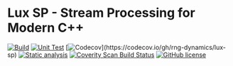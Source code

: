 # Lux SP - Stream Processing for Modern C++

[![Build](https://github.com/rng-dynamics/lux-sp/actions/workflows/build.yml/badge.svg)](https://github.com/rng-dynamics/lux-sp/actions/workflows/build.yml?query=branch%3Amain)
[![Unit Test](https://github.com/rng-dynamics/lux-sp/actions/workflows/unit-test.yml/badge.svg)](https://github.com/rng-dynamics/lux-sp/actions/workflows/unit-test.yml?query=branch%3Amain)
[![Codecov](https://codecov.io/gh/rng-dynamics/lux-sp/graph/badge.svg?)](https://codecov.io/gh/rng-dynamics/lux-sp)
[![Static analysis](https://github.com/rng-dynamics/lux-sp/actions/workflows/code-checker.yml/badge.svg)](https://github.com/rng-dynamics/lux-sp/actions/workflows/code-checker.yml?query=branch%3Amain+)
[![Coverity Scan Build Status](https://scan.coverity.com/projects/30306/badge.svg)](https://scan.coverity.com/projects/rng-dynamics-lux-sp)
[![GitHub license](https://img.shields.io/badge/license-MIT-blue.svg)](https://raw.githubusercontent.com/rng-dynamics/lux-sp/master/LICENSE.md)
